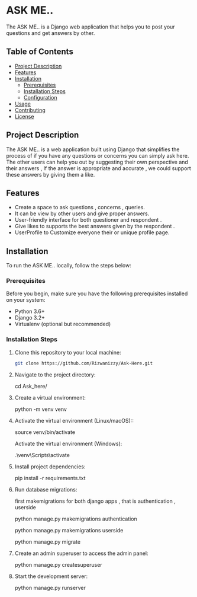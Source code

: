 # ASK ME..

The ASK ME.. is a Django web application that helps you to post your questions and get answers by other.

## Table of Contents

- [Project Description](#project-description)
- [Features](#features)
- [Installation](#installation)
  - [Prerequisites](#prerequisites)
  - [Installation Steps](#installation-steps)
  - [Configuration](#configuration)
- [Usage](#usage)
- [Contributing](#contributing)
- [License](#license)

## Project Description

The ASK ME.. is a web application built using Django that simplifies the process of if you have any questions or concerns you can simply ask here. The other users can help you out by suggesting their own perspective and their answers , If the answer is appropriate and accurate , we could support these answers by giving them a like.

## Features

- Create a space to ask questions , concerns , queries.
- It can be view by other users and give proper answers.
- User-friendly interface for both questioner and respondent .
- Give likes to supports the best answers given by the respondent .
- UserProfile to Customize everyone their or unique profile page.

## Installation

To run the ASK ME.. locally, follow the steps below:

### Prerequisites

Before you begin, make sure you have the following prerequisites installed on your system:

- Python 3.6+
- Django 3.2+
- Virtualenv (optional but recommended)

### Installation Steps

1. Clone this repository to your local machine:

   ```bash
   git clone https://github.com/Rizwanizzy/Ask-Here.git


2. Navigate to the project directory:

   cd Ask_here/


3. Create a virtual environment:

   python -m venv venv


4. Activate the virtual environment (Linux/macOS)::
    
   source venv/bin/activate

   Activate the virtual environment (Windows):

   .\venv\Scripts\activate


5. Install project dependencies:

   pip install -r requirements.txt


6. Run database migrations:

   first makemigrations for both django apps , that is authentication , userside 

   python manage.py makemigrations authentication

   python manage.py makemigrations userside 

   python manage.py migrate

   
7. Create an admin superuser to access the admin panel:

   python manage.py createsuperuser


8. Start the development server:

   python manage.py runserver


